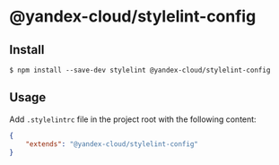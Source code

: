# @yandex-cloud/stylelint-config

## Install
```
$ npm install --save-dev stylelint @yandex-cloud/stylelint-config
```

## Usage
Add `.stylelintrc` file in the project root with the following content:

```json
{
    "extends": "@yandex-cloud/stylelint-config"
}
```
